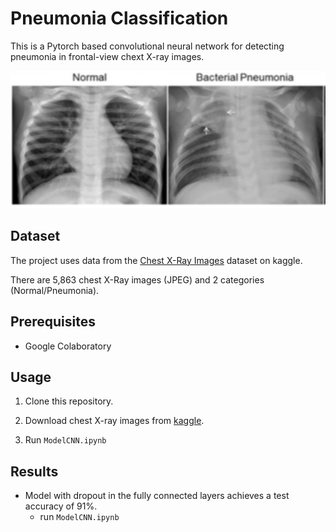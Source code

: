 # Pneumonia Classification

This is a Pytorch based convolutional neural network for detecting pneumonia in frontal-view chext X-ray images.

<div align=center><img width="600" height="220" src="./Screenshot/Capture.png"/></div>

## Dataset

The project uses data from the [Chest X-Ray Images](https://www.kaggle.com/paultimothymooney/chest-xray-pneumonia) dataset on kaggle.

There are 5,863 chest X-Ray images (JPEG) and 2 categories (Normal/Pneumonia).

## Prerequisites

- Google Colaboratory

## Usage

1. Clone this repository.

2. Download chest X-ray images from [kaggle](https://www.kaggle.com/paultimothymooney/chest-xray-pneumonia).

3. Run `ModelCNN.ipynb`

## Results

- Model with dropout in the fully connected layers achieves a test accuracy of 91%.
  - run `ModelCNN.ipynb`

